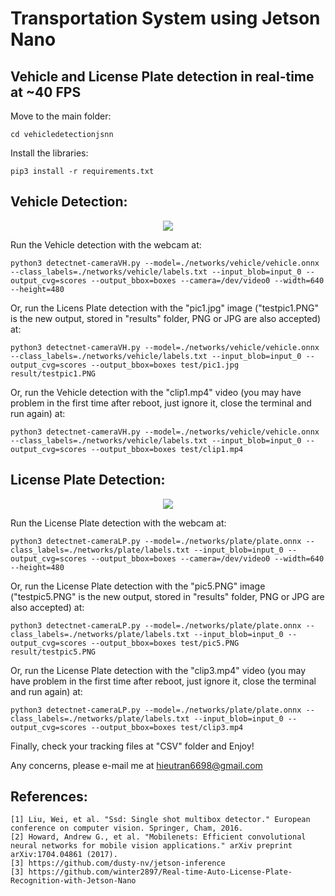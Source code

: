 # Transportation System using Jetson Nano


Vehicle and License Plate detection in real-time at ~40 FPS
-----------------

Move to the main folder:

```
cd vehicledetectionjsnn
```

Install the libraries:

```
pip3 install -r requirements.txt
```

Vehicle Detection:
-----------------

<div align='center'>
  <img src="./document/vehicle.gif">
</div>

Run the Vehicle detection with the webcam at:

```
python3 detectnet-cameraVH.py --model=./networks/vehicle/vehicle.onnx --class_labels=./networks/vehicle/labels.txt --input_blob=input_0 --output_cvg=scores --output_bbox=boxes --camera=/dev/video0 --width=640  --height=480
```

Or, run the Licens Plate detection with the "pic1.jpg" image ("testpic1.PNG" is the new output, stored in "results" folder, PNG or JPG are also accepted) at:

```
python3 detectnet-cameraVH.py --model=./networks/vehicle/vehicle.onnx --class_labels=./networks/vehicle/labels.txt --input_blob=input_0 --output_cvg=scores --output_bbox=boxes test/pic1.jpg result/testpic1.PNG	
```
Or, run the Vehicle detection with the "clip1.mp4" video (you may have problem in the first time after reboot, just ignore it, close the terminal and run again) at:

```
python3 detectnet-cameraVH.py --model=./networks/vehicle/vehicle.onnx --class_labels=./networks/vehicle/labels.txt --input_blob=input_0 --output_cvg=scores --output_bbox=boxes test/clip1.mp4	
```

License Plate Detection:
-----------------

<div align='center'>
  <img src="./document/plate.gif">
</div>

Run the License Plate detection with the webcam at:

```
python3 detectnet-cameraLP.py --model=./networks/plate/plate.onnx --class_labels=./networks/plate/labels.txt --input_blob=input_0 --output_cvg=scores --output_bbox=boxes --camera=/dev/video0 --width=640  --height=480
```

Or, run the License Plate detection with the "pic5.PNG" image ("testpic5.PNG" is the new output, stored in "results" folder, PNG or JPG are also accepted) at:

```
python3 detectnet-cameraLP.py --model=./networks/plate/plate.onnx --class_labels=./networks/plate/labels.txt --input_blob=input_0 --output_cvg=scores --output_bbox=boxes test/pic5.PNG result/testpic5.PNG
```

Or, run the License Plate detection with the "clip3.mp4" video (you may have problem in the first time after reboot, just ignore it, close the terminal and run again) at:

```
python3 detectnet-cameraLP.py --model=./networks/plate/plate.onnx --class_labels=./networks/plate/labels.txt --input_blob=input_0 --output_cvg=scores --output_bbox=boxes test/clip3.mp4
```

Finally, check your tracking files at "CSV" folder and Enjoy! 

Any concerns, please e-mail me at hieutran6698@gmail.com


References:
-----------------
```
[1] Liu, Wei, et al. "Ssd: Single shot multibox detector." European conference on computer vision. Springer, Cham, 2016.
[2] Howard, Andrew G., et al. "Mobilenets: Efficient convolutional neural networks for mobile vision applications." arXiv preprint arXiv:1704.04861 (2017).
[3] https://github.com/dusty-nv/jetson-inference
[3] https://github.com/winter2897/Real-time-Auto-License-Plate-Recognition-with-Jetson-Nano
```
